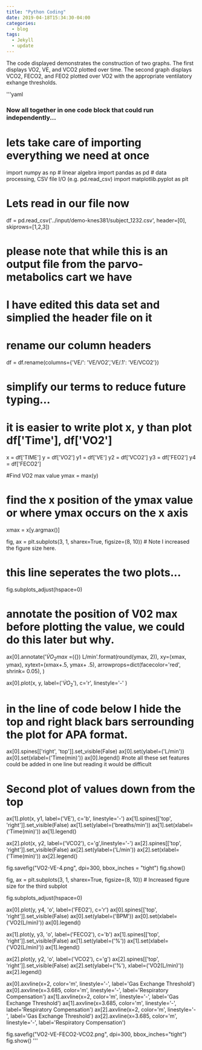 ```yaml
---
title: "Python Coding"
date: 2019-04-18T15:34:30-04:00
categories:
  - blog
tags:
  - Jekyll
  - update
---
```


The code displayed demonstrates the construction of two graphs. The first displays VO2, VE, and VCO2 plotted over time. The second graph displays VCO2, FECO2, and FEO2 plotted over VO2 with the appropriate ventilatory exhange thresholds. 

'''yaml
### Now all together in one code block that could run independently...
# lets take care of importing everything we need at once

import numpy as np # linear algebra
import pandas as pd # data processing, CSV file I/O (e.g. pd.read_csv)
import matplotlib.pyplot as plt

# Lets read in our file now
df = pd.read_csv('../input/demo-knes381/subject_1232.csv', header=[0], skiprows=[1,2,3])

# please note that while this is an output file from the parvo-metabolics cart we have
# I have edited this data set and simplied the header file on it

# rename our column headers
df = df.rename(columns={'VE/': 'VE/VO2','VE/.1': 'VE/VCO2'})

# simplify our terms to reduce future typing... 
# it is easier to write plot x, y than plot df['Time'], df['VO2']
x = df['TIME']
y = df['VO2']
y1 = df['VE']
y2 = df['VCO2']
y3 = df['FEO2']
y4 = df['FECO2']

#Find VO2 max value 
ymax = max(y)

# find the x position of the ymax value or where ymax occurs on the x axis
xmax = x[y.argmax()]

fig, ax = plt.subplots(3, 1, sharex=True, figsize=(8, 10)) # Note I increased the figure size here.

# this line seperates the two plots...
fig.subplots_adjust(hspace=0)

# annotate the position of V02 max before plotting the value, we could do this later but why.

ax[0].annotate('$\dot VO_2max$ =({}) L/min'.format(round(ymax, 2)), 
               xy=(xmax, ymax), xytext=(xmax+.5, ymax+ .5),
               arrowprops=dict(facecolor='red', shrink= 0.05),
                )

ax[0].plot(x, y, label=('$\dot VO_2$'), c='r', linestyle='-' )
# in the line of code below I hide the top and right black bars serrounding the plot for APA format.
ax[0].spines[['right', 'top']].set_visible(False)
ax[0].set(ylabel=('L/min'))
ax[0].set(xlabel=('Time(min)'))
ax[0].legend()
#note all these set features could be added in one line but reading it would be difficult

# Second plot of values down from the top
ax[1].plot(x, y1, label=('VE'), c='b', linestyle='-')
ax[1].spines[['top', 'right']].set_visible(False)
ax[1].set(ylabel=('breaths/min'))
ax[1].set(xlabel=('Time(min)'))
ax[1].legend()


ax[2].plot(x, y2, label=('VCO2'), c='g',linestyle='-')
ax[2].spines[['top', 'right']].set_visible(False)
ax[2].set(ylabel=('L/min'))
ax[2].set(xlabel=('Time(min)'))
ax[2].legend()

fig.savefig("VO2-VE-4.png", dpi=300, bbox_inches = "tight")
fig.show()

fig, ax = plt.subplots(3, 1, sharex=True, figsize=(8, 10))  # Increased figure size for the third subplot

fig.subplots_adjust(hspace=0)

ax[0].plot(y, y4, 'o', label=('FEO2'), c='r')
ax[0].spines[['top', 'right']].set_visible(False)
ax[0].set(ylabel=('BPM'))
ax[0].set(xlabel=('VO2(L/min)'))
ax[0].legend()

ax[1].plot(y, y3, 'o', label=('FECO2'), c='b')
ax[1].spines[['top', 'right']].set_visible(False)
ax[1].set(ylabel=('%'))
ax[1].set(xlabel=('VO2(L/min)'))
ax[1].legend()

ax[2].plot(y, y2, 'o', label=('VCO2'), c='g')
ax[2].spines[['top', 'right']].set_visible(False)
ax[2].set(ylabel=('%'), xlabel=('VO2(L/min)'))
ax[2].legend()

ax[0].axvline(x=2, color='m', linestyle='-', label='Gas Exchange Threshold')
ax[0].axvline(x=3.685, color='m', linestyle='-', label='Respiratory Compensation')
ax[1].axvline(x=2, color='m', linestyle='-', label='Gas Exchange Threshold')
ax[1].axvline(x=3.685, color='m', linestyle='-', label='Respiratory Compensation')
ax[2].axvline(x=2, color='m', linestyle='-', label='Gas Exchange Threshold')
ax[2].axvline(x=3.685, color='m', linestyle='-', label='Respiratory Compensation')

fig.savefig("VO2-VE-FECO2-VCO2.png", dpi=300, bbox_inches="tight")
fig.show()
'''

